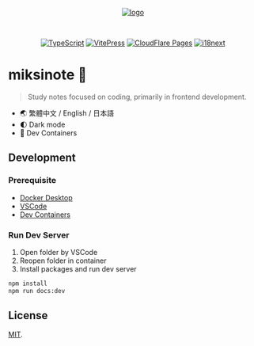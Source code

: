 <p align="center">
  <a href="https://note.miksin.art" target="_blank" rel="noopener noreferrer">
    <picture height="48px">
      <source media="(prefers-color-scheme: dark)" srcset="https://note.miksin.art/logo-dark.svg">
      <source media="(prefers-color-scheme: light)" srcset="https://note.miksin.art/logo-light.svg">
      <img alt="logo" src="https://note.miksin.art/logo-light.svg">
    </picture>
  </a>
</p>
<br />
<p align="center">
<a href="https://www.typescriptlang.org/"><img src="https://img.shields.io/badge/typescript-%233178C6?style=for-the-badge&logo=typescript&logoColor=%23FFFFFF" alt="TypeScript" /></a>
<a href="https://vitepress.dev/"><img src="https://img.shields.io/badge/vitepress-%235C73E7?style=for-the-badge&logo=vitepress&logoColor=%23FFFFFF" alt="VitePress" /></a>
<a href="https://pages.cloudflare.com/"><img src="https://img.shields.io/badge/cloudflarepages-%23F38020?style=for-the-badge&logo=cloudflarepages&logoColor=%23FFFFFF" alt="CloudFlare Pages" /></a>
<a href="https://www.i18next.com/"><img src="https://img.shields.io/badge/i18next-%2326A69A?style=for-the-badge&logo=i18next&logoColor=%23FFFFFF" alt="i18next" /></a>
</p>

# miksinote 📝

> Study notes focused on coding, primarily in frontend development.

- 🌏 繁體中文 / English / 日本語
- 🌓 Dark mode
- 🍱 Dev Containers

## Development

### Prerequisite

- [Docker Desktop](https://www.docker.com/products/docker-desktop/)
- [VSCode](https://code.visualstudio.com/)
- [Dev Containers](https://marketplace.visualstudio.com/items?itemName=ms-vscode-remote.remote-containers)

### Run Dev Server

1. Open folder by VSCode
2. Reopen folder in container
3. Install packages and run dev server

```bash
npm install
npm run docs:dev
```

## License

[MIT](LICENSE).
